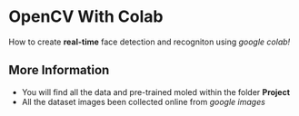 # OpenCV With Colab

How to create **real-time** face detection and recogniton using *google colab!*

## More Information
- You will find all the data and pre-trained moled within the folder **Project**
-  All the dataset images been collected online from *google images*
